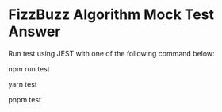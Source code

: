 # FizzBuzz Algorithm Mock Test Answer

Run test using JEST with one of the following command below:

npm run test

yarn test

pnpm test
